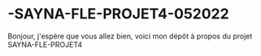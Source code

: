 # -SAYNA-FLE-PROJET4-052022
Bonjour, j'espère que vous allez bien, voici mon dépôt à propos du projet SAYNA-FLE-PROJET4
